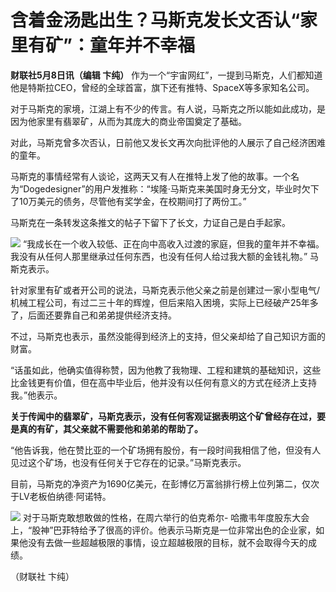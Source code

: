 # 含着金汤匙出生？马斯克发长文否认“家里有矿”：童年并不幸福

**财联社5月8日讯（编辑 卞纯）**
作为一个“宇宙网红”，一提到马斯克，人们都知道他是特斯拉CEO，曾经的全球首富，旗下还有推特、SpaceX等多家知名公司。

对于马斯克的家境，江湖上有不少的传言。有人说，马斯克之所以能如此成功，是因为他家里有翡翠矿，从而为其庞大的商业帝国奠定了基础。

对此，马斯克曾多次否认，日前他又发长文再次向批评他的人展示了自己经济困难的童年。

马斯克的事情经常有人谈论，这两天又有人在推特上发了他的故事。一个名为“Dogedesigner”的用户发推称：“埃隆·马斯克来美国时身无分文，毕业时欠下了10万美元的债务，尽管他有奖学金，在校期间打了两份工。”

马斯克在一条转发这条推文的帖子下留下了长文，力证自己是白手起家。

![](https://inews.gtimg.com/om_bt/Oeai_fZ-__pOFTyVP4uHTKYhBvpQiv1odPDUNuz7muHiwAA/1000)
“我成长在一个收入较低、正在向中高收入过渡的家庭，但我的童年并不幸福。我没有从任何人那里继承过任何东西，也没有任何人给过我大额的金钱礼物。” 马斯克表示。

针对家里有矿或者开公司的说法，马斯克表示他父亲之前是创建过一家小型电气/机械工程公司，有过二三十年的辉煌，但后来陷入困境，实际上已经破产25年多了，后面还要靠自己和弟弟提供经济支持。

不过，马斯克也表示，虽然没能得到经济上的支持，但父亲却给了自己知识方面的财富。

“话虽如此，他确实值得称赞，因为他教了我物理、工程和建筑的基础知识，这些比金钱更有价值，但在高中毕业后，他并没有以任何有意义的方式在经济上支持我。”他表示。

**关于传闻中的翡翠矿，马斯克表示，没有任何客观证据表明这个矿曾经存在过，要是真的有矿，其父亲就不需要他和弟弟的帮助了。**

“他告诉我，他在赞比亚的一个矿场拥有股份，有一段时间我相信了他，但没有人见过这个矿场，也没有任何关于它存在的记录。”马斯克表示。

目前，马斯克的净资产为1690亿美元，在彭博亿万富翁排行榜上位列第二，仅次于LV老板伯纳德·阿诺特。

![](https://inews.gtimg.com/om_bt/OB7bhPgmYd4KdMLWVqmQzufQy-qQN1iLcvbqP5o7Z4AmQAA/1000)
对于马斯克敢想敢做的性格，在周六举行的伯克希尔-
哈撒韦年度股东大会上，“股神”巴菲特给予了很高的评价。他表示马斯克是一位非常出色的企业家，如果他没有去做一些超越极限的事情，设立超越极限的目标，就不会取得今天的成绩。

（财联社 卞纯）

